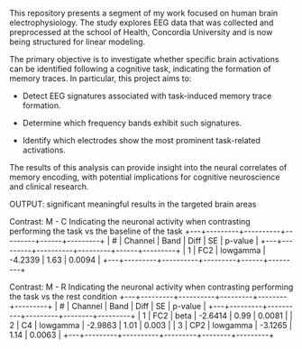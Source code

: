 This repository presents a segment of my work focused on human brain electrophysiology. The study explores EEG data that was collected and preprocessed at the school of Health, Concordia University and is now being structured for linear modeling.

The primary objective is to investigate whether specific brain activations can be identified following a cognitive task, indicating the formation of memory traces. In particular, this project aims to:

- Detect EEG signatures associated with task-induced memory trace formation.

- Determine which frequency bands exhibit such signatures.

- Identify which electrodes show the most prominent task-related activations.

The results of this analysis can provide insight into the neural correlates of memory encoding, with potential implications for cognitive neuroscience and clinical research.

OUTPUT: significant meaningful results in the targeted brain areas

Contrast: M - C
Indicating the neuronal activity when contrasting performing the task vs the baseline of the task
+---+---------+----------+---------+------+---------+
| # | Channel |   Band   |  Diff   |  SE  | p-value |
+---+---------+----------+---------+------+---------+
| 1 |   FC2   | lowgamma | -4.2339 | 1.63 | 0.0094  |
+---+---------+----------+---------+------+---------+

Contrast: M - R
Indicating the neuronal activity when contrasting performing the task vs the rest condition
+---+---------+----------+---------+--------+---------+
| # | Channel |   Band   |  Diff   |   SE   | p-value |
+---+---------+----------+---------+--------+---------+
| 1 |   FC2   |   beta   | -2.6414 |  0.99  | 0.0081  |
| 2 |   C4    | lowgamma | -2.9863 |  1.01  |  0.003  |
| 3 |   CP2   | lowgamma | -3.1265 |  1.14  | 0.0063  |
+---+---------+----------+---------+--------+---------+
